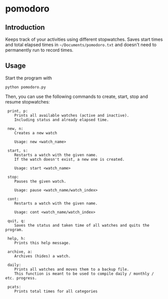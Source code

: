 # pomodoro

## Introduction

Keeps track of your activities using different stopwatches.
Saves start times and total elapsed times in `~/Documents/pomodoro.txt`
and doesn't need to permanently run to record times.

## Usage

Start the program with
```shell
python pomodoro.py
```

Then, you can use the following commands to create, start, stop and resume stopwatches:
```
 print, p:
    Prints all available watches (active and inactive).
    Including status and already elapsed time.

 new, n:
    Creates a new watch

    Usage: new <watch_name>

 start, s:
    Restarts a watch with the given name.
    If the watch doesn't exist, a new one is created.

    Usage: start <watch_name>

 stop:
    Pauses the given watch.

    Usage: pause <watch_name/watch_index>

 cont:
    Restarts a watch with the given name.

    Usage: cont <watch_name/watch_index>

 quit, q:
    Saves the status and taken time of all watches and quits the program.

 help, h:
    Prints this help message.

 archive, a:
    Archives (hides) a watch.

 daily:
    Prints all watches and moves them to a backup file.
    This function is meant to be used to compile daily / monthly / etc. progress.

 pcats:
    Prints total times for all categories
```
